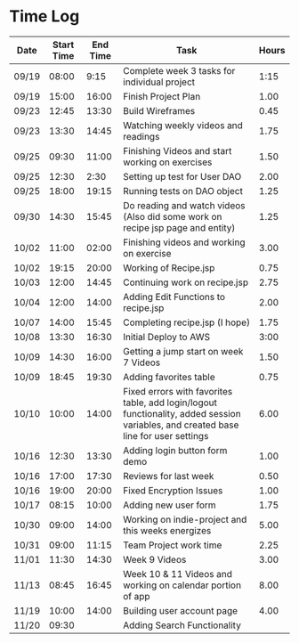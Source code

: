 # Time Log
| Date | Start Time | End Time | Task | Hours |
|------|------------|----------|------|-------|
| 09/19 | 08:00 |  9:15  | Complete week 3 tasks for individual project | 1:15 |
| 09/19 | 15:00 | 16:00 | Finish Project Plan | 1.00 | 
| 09/23 | 12:45 | 13:30 | Build Wireframes | 0.45 |
| 09/23 | 13:30 | 14:45 | Watching weekly videos and readings | 1.75 |
| 09/25 | 09:30 | 11:00 | Finishing Videos and start working on exercises | 1.50 |
| 09/25 | 12:30 | 2:30 | Setting up test for User DAO | 2.00 |
| 09/25 | 18:00 | 19:15 | Running tests on DAO object | 1.25 |
| 09/30 | 14:30 | 15:45 | Do reading and watch videos (Also did some work on recipe jsp page and entity) | 1.25 |
| 10/02 | 11:00 | 02:00 | Finishing videos and working on exercise | 3.00 |
| 10/02 | 19:15 | 20:00| Working of Recipe.jsp | 0.75 |
| 10/03 | 12:00 | 14:45 | Continuing work on recipe.jsp | 2.75 |
| 10/04 | 12:00 | 14:00 | Adding Edit Functions to recipe.jsp | 2.00 
| 10/07 | 14:00 | 15:45 | Completing recipe.jsp (I hope) | 1.75 |
| 10/08 | 13:30 | 16:30 | Initial Deploy to AWS | 3:00 |
| 10/09 | 14:30 | 16:00 | Getting a jump start on week 7 Videos | 1.50 |
| 10/09 | 18:45 | 19:30 | Adding favorites table | 0.75 |
| 10/10 | 10:00 | 14:00 | Fixed errors with favorites table, add login/logout functionality, added session variables, and created base line for user settings | 6.00 |
| 10/16 | 12:30 | 13:30 | Adding login button form demo | 1.00 |
| 10/16 | 17:00 | 17:30 | Reviews for last week | 0.50 |
| 10/16 | 19:00 | 20:00 | Fixed Encryption Issues | 1.00 |
| 10/17 | 08:15 | 10:00 | Adding new user form | 1.75 |
| 10/30 | 09:00 | 14:00| Working on indie-project and this weeks energizes | 5.00 |
| 10/31 | 09:00 | 11:15 | Team Project work time | 2.25 |
| 11/01 | 11:30 | 14:30 | Week 9 Videos | 3.00 |
| 11/13 | 08:45 | 16:45 | Week 10 & 11 Videos and working on calendar portion of app | 8.00 |
| 11/19 | 10:00 | 14:00 | Building user account page | 4.00 |
| 11/20 | 09:30 | | Adding Search Functionality | |
